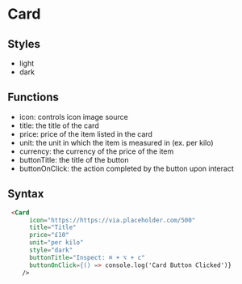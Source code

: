 # Card

## Styles

- light
- dark

## Functions

- icon: controls icon image source
- title: the title of the card
- price: price of the item listed in the card
- unit: the unit in which the item is measured in (ex. per kilo)
- currency: the currency of the price of the item
- buttonTitle: the title of the button
- buttonOnClick: the action completed by the button upon interact

## Syntax

  ```html
   <Card
        icon="https://https://via.placeholder.com/500"
        title="Title"
        price="£10"
        unit="per kilo"
        style="dark"
        buttonTitle="Inspect: ⌘ + ⌥ + c"
        buttonOnClick={() => console.log('Card Button Clicked')}
      />
   ```

